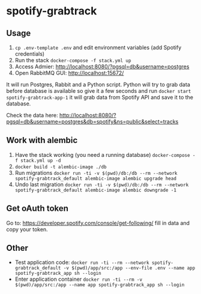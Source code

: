 # spotify-grabtrack

## Usage

1. `cp .env-template .env` and edit environment variables (add Spotify credentials)
1. Run the stack `docker-compose -f stack.yml up`
1. Access Admier: <http://localhost:8080/?pgsql=db&username=postgres>
1. Open RabbitMQ GUI: <http://localhost:15672/>

It will run Postgres, Rabbit and a Python script. Python will try to grab data before database is available so give it a few seconds and run `docker start spotify-grabtrack-app-1` it will grab data from Spotify API and save it to the database.

Check the data here: <http://localhost:8080/?pgsql=db&username=postgres&db=spotify&ns=public&select=tracks>

## Work with alembic

1. Have the stack working (you need a running database) `docker-compose -f stack.yml up -d`
1. `docker build -t alembic-image ./db`
1. Run migrations `docker run -ti -v $(pwd)/db:/db --rm --network spotify-grabtrack_default alembic-image alembic upgrade head`
1. Undo last migration `docker run -ti -v $(pwd)/db:/db --rm --network spotify-grabtrack_default alembic-image alembic downgrade -1`

## Get oAuth token

Go to: <https://developer.spotify.com/console/get-following/> fill in data and copy your token.

## Other

* Test application code: `docker run -ti --rm --network spotify-grabtrack_default -v $(pwd)/app/src:/app --env-file .env --name app spotify-grabtrack_app sh --login`
* Enter application container `docker run -ti --rm -v $(pwd)/app/src:/app --name app spotify-grabtrack_app sh --login`
